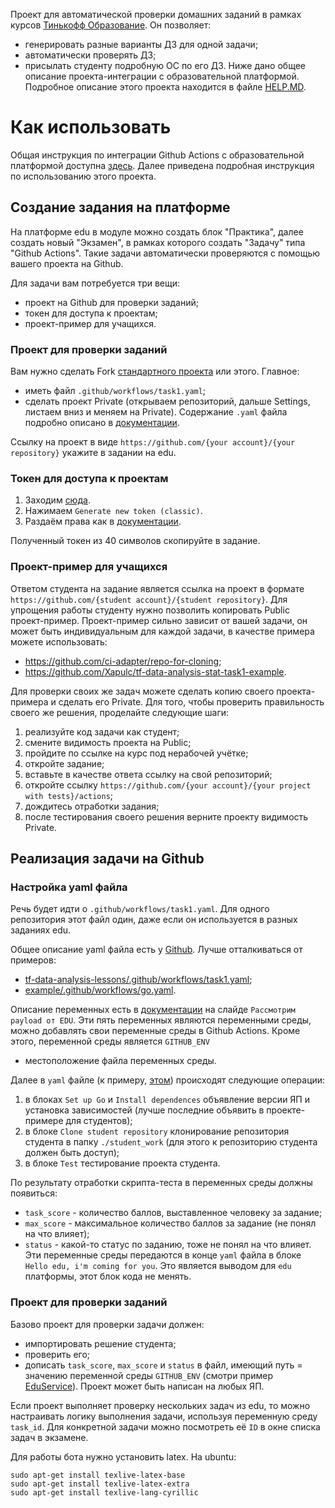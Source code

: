Проект для автоматической проверки 
домашних заданий в рамках курсов [Тинькофф Образование](https://edu.tinkoff.ru/).
Он позволяет:
* генерировать разные варианты ДЗ для одной задачи;
* автоматически проверять ДЗ;
* присылать студенту подробную ОС по его ДЗ.
Ниже дано общее описание проекта-интеграции с образовательной платформой.
Подробное описание этого проекта находится в файле [HELP.MD](HELP.MD).

# Как использовать

Общая инструкция по интеграции Github Actions с образовательной платформой 
доступна [здесь](https://edu.tinkoff.ru/assets/github-instruction.pdf).
Далее приведена подробная инструкция по использованию этого проекта.

## Создание задания на платформе

На платформе edu в модуле можно создать блок "Практика",
далее создать новый "Экзамен",
в рамках которого создать "Задачу"
типа "Github Actions".
Такие задачи автоматически проверяются 
с помощью вашего проекта на Github.

Для задачи вам потребуется три вещи:
* проект на Github для проверки заданий;
* токен для доступа к проектам;
* проект-пример для учащихся.

### Проект для проверки заданий

Вам нужно сделать Fork [стандартного проекта](https://github.com/ci-adapter/example)
или этого. Главное:
* иметь файл `.github/workflows/task1.yaml`;
* сделать проект Private (открываем репозиторий, дальше Settings, листаем вниз и меняем на Private).
Содержание `.yaml` файла подробно описано в [документации](https://edu.tinkoff.ru/assets/github-instruction.pdf).

Ссылку на проект в виде `https://github.com/{your account}/{your repository}`
укажите в задании на edu.

### Токен для доступа к проектам

1. Заходим [сюда](https://github.com/settings/tokens).
2. Нажимаем `Generate new token (classic)`.
3. Раздаём права как в [документации](https://edu.tinkoff.ru/assets/github-instruction.pdf). 

Полученный токен из 40 символов скопируйте в задание.

### Проект-пример для учащихся

Ответом студента на задание является ссылка на проект 
в формате `https://github.com/{student account}/{student repository}`.
Для упрощения работы студенту нужно позволить 
копировать Public проект-пример.
Проект-пример сильно зависит от вашей задачи,
он может быть индивидуальным для каждой задачи,
в качестве примера можете использовать:
* https://github.com/ci-adapter/repo-for-cloning;
* https://github.com/Xapulc/tf-data-analysis-stat-task1-example.

Для проверки своих же задач можете сделать копию
своего проекта-примера и сделать его Private.
Для того, чтобы проверить правильность своего же решения,
проделайте следующие шаги:
1. реализуйте код задачи как студент;
2. смените видимость проекта на Public;
3. пройдите по ссылке на курс под нерабочей учётке;
4. откройте задание;
5. вставьте в качестве ответа ссылку на свой репозиторий;
6. откройте ссылку `https://github.com/{your account}/{your project with tests}/actions`;
7. дождитесь отработки задания;
8. после тестирования своего решения верните проекту видимость Private.

## Реализация задачи на Github

### Настройка yaml файла
Речь будет идти о `.github/workflows/task1.yaml`.
Для одного репозитория этот файл один,
даже если он используется в разных заданиях edu.

Общее описание yaml файла есть 
у [Github](https://docs.github.com/ru/actions/learn-github-actions/understanding-github-actions#создание-примера-рабочего-процесса).
Лучше отталкиваться от примеров:
* [tf-data-analysis-lessons/.github/workflows/task1.yaml](https://github.com/Xapulc/tf-data-analysis-lessons/blob/main/.github/workflows/task1.yaml);
* [example/.github/workflows/go.yaml](https://github.com/ci-adapter/example/blob/main/.github/workflows/go.yaml).

Описание переменных есть в [документации](https://edu.tinkoff.ru/assets/github-instruction.pdf)
на слайде `Рассмотрим payload от EDU`.
Эти пять переменных являются переменными среды,
можно добавлять свои переменные среды
в Github Actions.
Кроме этого, переменной среды является `GITHUB_ENV`
- местоположение файла переменных среды.

Далее в `yaml` файле (к примеру, [этом](https://github.com/ci-adapter/example/blob/main/.github/workflows/go.yaml)) 
происходят следующие операции:
1. в блоках `Set up Go` и `Install dependences` объявление версии ЯП и установка зависимостей (лучше последние объявить в проекте-примере для студентов);
2. в блоке `Clone student repository` клонирование репозитория студента в папку `./student_work` (для этого к репозиторию студента должен быть доступ);
3. в блоке `Test` тестирование проекта студента.

По результату отработки скрипта-теста
в переменных среды
должны появиться:
* `task_score` - количество баллов, выставленное человеку за задание;
* `max_score` - максимальное количество баллов за задание (не понял на что влияет);
* `status` - какой-то статус по заданию, тоже не понял на что влияет.
Эти переменные среды передаются в конце `yaml` файла
в блоке `Hello edu, i'm coming for you`.
Это является выводом для `edu` платформы,
этот блок кода не менять.

### Проект для проверки заданий

Базово проект для проверки задачи должен:
* импортировать решение студента;
* проверить его;
* дописать `task_score`, `max_score` и `status` в файл, имеющий путь = значению переменной среды `GITHUB_ENV` (смотри пример [EduService](https://github.com/Xapulc/tf-data-analysis-lessons/blob/main/tools/notification.py)).
Проект может быть написан на любых ЯП.

Если проект выполняет проверку нескольких задач
из edu, то можно настраивать логику выполнения задачи,
используя переменную среду `task_id`.
Для конкретной задачи можно посмотреть её `ID`
в окне списка задач в экзамене.


Для работы бота нужно установить latex.
На ubuntu:
```
sudo apt-get install texlive-latex-base
sudo apt-get install texlive-latex-extra
sudo apt-get install texlive-lang-cyrillic
```
